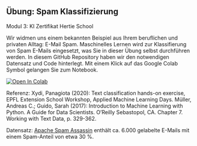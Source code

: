 
Übung: Spam Klassifizierung
---
Modul 3: KI Zertifikat Hertie School

Wir widmen uns einem bekannten Beispiel aus Ihrem beruflichen und privaten Alltag: E-Mail Spam. Maschinelles Lernen wird zur Klassifierung von Spam E-Mails eingesetzt, was Sie in dieser Übung selbst durchführen werden. In diesem GitHub Repository haben wir den notwendigen Datensatz und Code hinterlegt. Mit einem Klick auf das Google Colab Symbol gelangen Sie zum Notebook.

[![Open In Colab](https://colab.research.google.com/assets/colab-badge.svg)](https://colab.research.google.com/drive/1lnQO5RwtL8-KieeKTMUGrdK86npwckcT?usp=sharing) 

Referenz: 
Xydi, Panagiota (2020): Text classification hands-on exercise, EPFL Extension School Workshop, Applied Machine Learning Days.
Müller, Andreas C.; Guido, Sarah (2017): Introduction to Machine Learning with Python. A Guide for Data Scientists. O’Reilly Sebastopol, CA. Chapter 7. Working with Text Data, p. 329-362.

Datensatz: [Apache Spam Assassin](https://spamassassin.apache.org) enthält ca. 6.000 gelabelte E-Mails mit einem Spam-Anteil von etwa 30 %.